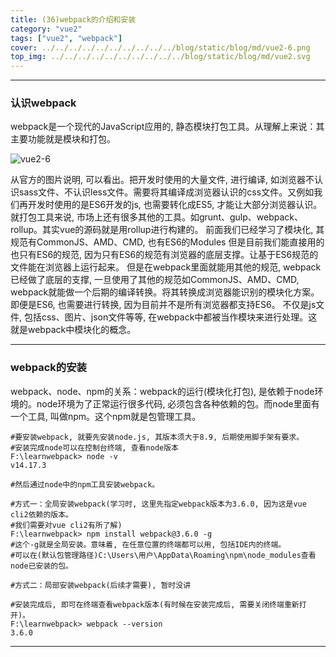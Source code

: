 ```yaml
---
title: (36)webpack的介绍和安装
category: "vue2"
tags: ["vue2", "webpack"]
cover: ../../../../../../../../../../blog/static/blog/md/vue2-6.png
top_img: ../../../../../../../../../../blog/static/blog/md/vue2.svg
---
```


***

### 认识webpack

webpack是一个现代的JavaScript应用的, 静态模块打包工具。从理解上来说：其主要功能就是模块和打包。

![vue2-6](../../../../../../../../../../blog/static/blog/md/vue2-6.png)

从官方的图片说明, 可以看出。把开发时使用的大量文件, 进行编译, 如浏览器不认识sass文件、不认识less文件。需要将其编译成浏览器认识的css文件。又例如我们再开发时使用的是ES6开发的js, 也需要转化成ES5, 才能让大部分浏览器认识。
就打包工具来说, 市场上还有很多其他的工具。如grunt、gulp、webpack、rollup。其实vue的源码就是用rollup进行构建的。
前面我们已经学习了模块化, 其规范有CommonJS、AMD、CMD, 也有ES6的Modules
但是目前我们能直接用的也只有ES6的规范, 因为只有ES6的规范有浏览器的底层支撑。让基于ES6规范的文件能在浏览器上运行起来。
但是在webpack里面就能用其他的规范, webpack已经做了底层的支撑, 一旦使用了其他的规范如CommonJS、AMD、CMD, webpack就能做一个后期的编译转换。将其转换成浏览器能识别的模块化方案。即便是ES6, 也需要进行转换, 因为目前并不是所有浏览器都支持ES6。
不仅是js文件, 包括css、图片、json文件等等, 在webpack中都被当作模块来进行处理。这就是webpack中模块化的概念。

***

### webpack的安装

webpack、node、npm的关系：webpack的运行(模块化打包), 是依赖于node环境的。node环境为了正常运行很多代码, 必须包含各种依赖的包。而node里面有一个工具, 叫做npm。这个npm就是包管理工具。


    #要安装webpack, 就要先安装node.js, 其版本须大于8.9, 后期使用脚手架有要求。
    #安装完成node可以在控制台终端, 查看node版本
    F:\learnwebpack> node -v
    v14.17.3
    
    #然后通过node中的npm工具安装webpack。
    
    #方式一：全局安装webpack(学习时, 这里先指定webpack版本为3.6.0, 因为这是vue cli2依赖的版本。
    #我们需要对vue cli2有所了解)
    F:\learnwebpack> npm install webpack@3.6.0 -g
    #这个-g就是全局安装。意味着, 在任意位置的终端都可以用, 包括IDE内的终端。
    #可以在(默认包管理路径)C:\Users\用户\AppData\Roaming\npm\node_modules查看node已安装的包。
    
    #方式二：局部安装webpack(后续才需要), 暂时没讲
    
    #安装完成后, 即可在终端查看webpack版本(有时候在安装完成后, 需要关闭终端重新打开)。
    F:\learnwebpack> webpack --version
    3.6.0



***